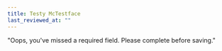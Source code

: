 ```yaml
---
title: Testy McTestface
last_reviewed_at: ""
---
```

"Oops, you've missed a required field. Please complete before saving."[](https://playbook.dxw.com/admin/#/)
